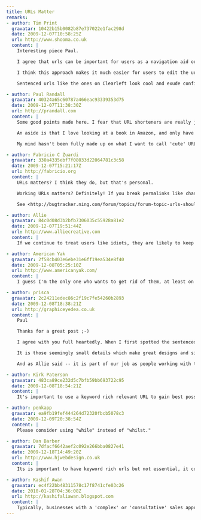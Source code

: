 ```yaml
---
title: URLs Matter
remarks:
- author: Tim Print
  gravatar: 10422b15b0082b87e737022e1fac298d
  date: 2009-12-07T10:58:25Z
  url: http://www.shooma.co.uk
  content: |
    Interesting piece Paul.

    I agree that urls can be important for users as a navigation aid or 'escape route' as you put it. I think the best way to help users with urls is to let them reflect the navigation. If the navigation element says 'work' and from there the sub-navigation says 'project 1', then let the url be /work/project-1/.

    I think this approach makes it much easier for users to edit the urls usefully or use them as signposts as there is a direct corelation with what is on the page.

    Sentenced urls like the ones on Clearleft look cool and exude confidence and maybe that's enough to justify their use but I'm not sure they add any other value.

- author: Paul Randall
  gravatar: 40324a65c60787a466eac93339353d75
  date: 2009-12-07T11:38:30Z
  url: http://prandall.com
  content: |
    Some good points made here. I fear that URL shorteners are really just a quick fix for Twitter, and if a service such as bit.ly or is.gd is removed, or has a problem, all the links are rendered useless. However URLs like flic.kr feel more reliable -- and crucially tells me where the link is taking me. There will come a time when we trust URL shortening services to the point where we blindly click on links, making us vulnerable to dodgy sites etc.

    An aside is that I love looking at a book in Amazon, and only have to change the .co.uk to a .com to be redirected to the same book page -- very useful for reading reviews.

    My mind hasn't been fully made up on what I want to call 'cute' URLs -- ones which make up a sentence. However nice they may be I don't know if it adds anything. If anything they are less intuitive, as so many sites have /about and /contact  by default. (interesting Clearleft redirect /about to /is for people like me!)

- author: Fabricio C Zuardi
  gravatar: 330a4335ebf7f08033d22064781c3c58
  date: 2009-12-07T15:21:17Z
  url: http://fabricio.org
  content: |
    URLs matters? I think they do, but that's personal.

    Working URLs matters? Definitely! If you break permalinks like changing clothes, there will be nothing a 2-D barcode scanner can do for you. You will still be redirected to a 404 or "we are taking a short break" web page, and that's a sad pattern I've seen on Ning more than once.

    See <http://bugtracker.ning.com/forum/topics/forum-topic-urls-should> or <http://www.houseofkyle.com/post/267799457/four-years> (follow the link on the post and count how many of the 4 y/o links on the original entry are still up).

- author: Allie
  gravatar: 84c0d08d3b2bfb7306035c55928a81e2
  date: 2009-12-07T19:51:44Z
  url: http://www.alliecreative.com
  content: |
    If we continue to treat users like idiots, they are likely to keep acting like idiots. Many of them want to learn, want to be more technologically aware, and it's our responsibility to help them on this journey. Not to mention the objective value of the URL, as you detail here.

- author: American Yak
  gravatar: 2f58cb403e6ebe31e6ff19ea534e8f40
  date: 2009-12-08T05:25:10Z
  url: http://www.americanyak.com/
  content: |
    I guess I'm the only one who wants to get rid of them, at least on the surface. Of course, I want everything to look beautiful too, and frankly, they just aren't all that.

- author: prisca
  gravatar: 2c24211edec86c2f19c7fe54260b2893
  date: 2009-12-08T18:38:21Z
  url: http://graphiceyedea.co.uk
  content: |
    Paul

    Thanks for a great post ;-)

    I agree with you full heartedly. When I first spotted the sentenced URL on the Clearleft website -- I saw it as a stroke of genius :) Love it...

    It is those seemingly small details which make great designs and sites stand out from the rest. Though I can understand the point of many people being unaware of the specifics of a URL -- not everyone will ever notice or appreciate all the thoughts and details which have gone into a website -- I do think it is exactly those details which will make all the difference.

    And as Allie said -- it is part of our job as people working with the web to share what we learn with our clients as well as colleagues. The part of educating my client in some small way about aspects of the internet is one of my favourite parts of the job. The smiles and excitement of people who discover for the first time what I take for granted is wonderful :) Like, for example, introducing my webstudents to the clearleft site and pointing out the URL :) Smiles all around :)

- author: Kirk Paterson
  gravatar: 483ca89ce232d5c7bfb59bb693722c95
  date: 2009-12-08T18:54:21Z
  content: |
    It's important to use a keyword rich relevant URL to gain best possible SEO, yet simplicity for viewer appeal.

- author: penkapp
  gravatar: ea9fb19fef444264d72320fbcb5078c3
  date: 2009-12-09T20:38:54Z
  content: |
    Please consider using "while" instead of "whilst."

- author: Dan Barber
  gravatar: 7dfacf6642aef2c092e266bba0827e41
  date: 2009-12-18T14:49:20Z
  url: http://www.hjwebdesign.co.uk
  content: |
    Its is important to have keyword rich urls but not essential, it comes down to the combination of SEO, text aesthetics and personal preference. Some people wont be swayed when they are choosing their URL, and they end up with the most random association possible!

- author: Kashif Awan
  gravatar: ec4f22bb48311578c17f8741cfe03c26
  date: 2010-01-28T04:36:08Z
  url: http://kashifaliawan.blogspot.com
  content: |
    Typically, businesses with a 'complex' or 'consultative' sales approach, such as consultants or professionals, will answer 'yes' to the first 2 questions. They don't always answer 'yes' to the third one. If this describes your situation, your SEO goals are probably to improve your rankings for your own name and your company's name.
---
```

